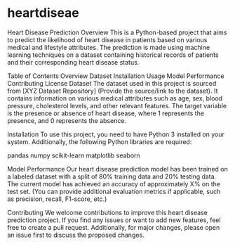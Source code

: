 # heartdiseae
Heart Disease Prediction
Overview
This is a Python-based project that aims to predict the likelihood of heart disease in patients based on various medical and lifestyle attributes. The prediction is made using machine learning techniques on a dataset containing historical records of patients and their corresponding heart disease status.


Table of Contents
Overview
Dataset
Installation
Usage
Model Performance
Contributing
License
Dataset
The dataset used in this project is sourced from [XYZ Dataset Repository] (Provide the source/link to the dataset). It contains information on various medical attributes such as age, sex, blood pressure, cholesterol levels, and other relevant features. The target variable is the presence or absence of heart disease, where 1 represents the presence, and 0 represents the absence.

Installation
To use this project, you need to have Python 3 installed on your system. Additionally, the following Python libraries are required:

pandas
numpy
scikit-learn
matplotlib
seaborn

Model Performance
Our heart disease prediction model has been trained on a labeled dataset with a split of 80% training data and 20% testing data. The current model has achieved an accuracy of approximately X% on the test set. (You can provide additional evaluation metrics if applicable, such as precision, recall, F1-score, etc.)

Contributing
We welcome contributions to improve this heart disease prediction project. If you find any issues or want to add new features, feel free to create a pull request. Additionally, for major changes, please open an issue first to discuss the proposed changes.





